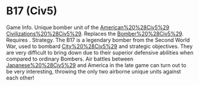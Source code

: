 # B17 (Civ5)

Game Info.
Unique bomber unit of the [American%20%28Civ5%29](American) [Civilizations%20%28Civ5%29](civilization). Replaces the [Bomber%20%28Civ5%29](Bomber). Requires .
Strategy.
The B17 is a legendary bomber from the Second World War, used to bombard [City%20%28Civ5%29](cities) and strategic objectives. They are very difficult to bring down due to their superior defensive abilities when compared to ordinary Bombers.
Air battles between [Japanese%20%28Civ5%29](Japan) and America in the late game can turn out to be very interesting, throwing the only two airborne unique units against each other!